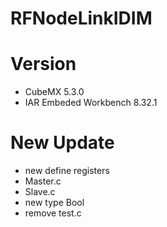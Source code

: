 # RFNodeLinkIDIM


# Version
- CubeMX 5.3.0
- IAR Embeded Workbench 8.32.1

# New Update
- new define registers
- Master.c
- Slave.c
- new type Bool
- remove test.c